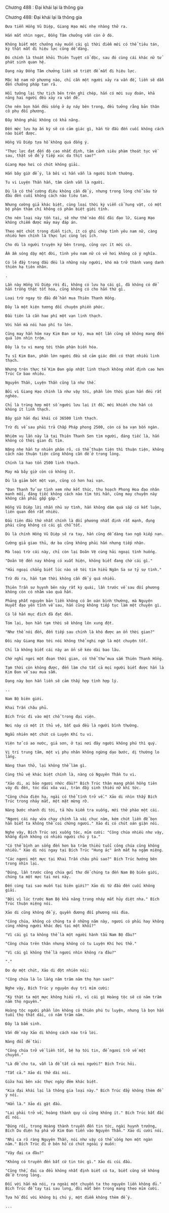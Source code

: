 




Chương 488 : Đại khái lại là thông gia


Chương 488: Đại khái lại là thông gia

	Đưa tiễn Hồng Vũ Diệp, Giang Hạo mới nhẹ nhàng thở ra.

	Hắn mắt nhìn ngực, Đồng Tâm chưởng vẫn còn ở đó.

	Không biết một chưởng này muốn cái gì thời điểm mới có thể tiêu tán, kỳ thật mất đi hiệu lực cũng dễ dàng.

	Đó chính là thoát khỏi Thiên Tuyệt cổ độc, sau đó cùng cái khác nữ tử phát sinh quan hệ.

	Dạng này Đồng Tâm chưởng liền sẽ triệt để mất đi hiệu lực.

	Mặc kệ nam nữ phương nào, chỉ cần một người xảy ra vấn đề, liền sẽ dẫn đến chưởng pháp tan rã.

	Hồi tưởng lại thư tịch bên trên ghi chép, hắn có mới suy đoán, khả năng hai người đều xảy ra vấn đề.

	Cho nên bọn hắn đều sống ở áy náy bên trong, đều tưởng rằng bản thân cô phụ đối phương.

	Đây không phải không có khả năng.

	Đến mức lưu hạ ấn ký sẽ có cảm giác gì, hắn từ đầu đến cuối không cách nào biết được.

	Hồng Vũ Diệp tựa hồ không quá đồng ý.

	"Thực lực đạt đến độ cao nhất định, tâm cảnh siêu phàm thoát tục về sau, thật sẽ để ý tiếp xúc da thịt sao?"

	Giang Hạo hơi có chút không giải.

	Hắn bây giờ để ý, là bởi vì hắn vẫn là người bình thường.

	Tu vi Luyện Thần hắn, tâm cảnh vẫn là người.

	Dù là có thể cường điệu không cần để ý, nhưng trong lòng chỗ sâu từ đầu đến cuối không cách nào tiêu tan.

	Nhưng cường giả khác biệt, cùng loại thời kỳ viễn cổ hung vật, có một bộ phận thậm chí không có phân biệt giới tính.

	Cho nên loại này tồn tại, sẽ như thế nào đối đãi đạo lữ, Giang Hạo không chiếm được mảy may đáp án.

	Theo một chút trong điển tịch, ít có ghi chép tình yêu nam nữ, càng nhiều hơn chính là thực lực cùng lợi ích.

	Cho dù là người truyện ký bên trong, cũng cực ít mới có.

	Ầm ầm sóng dậy một đời, tình yêu nam nữ có vẻ hơi không có ý nghĩa.

	Có lẽ đầy trong đầu đều là những này người, khó mà trở thành vang danh thiên hạ tiên nhân.

	.

	Lần này Hồng Vũ Diệp rời đi, không có lưu hạ cái gì, đã không có để hắn trồng thật tốt hoa, cũng không có cho hắn thứ gì.

	Loại trừ ngay từ đầu để hắn mua Thiên Thanh Hồng.

	Đây là một kiện tương đối chuyện phiền phức.

	Đầu tiên là cần hao phí một vạn linh thạch.

	Với hắn mà nói hao phí to lớn.

	Cũng may hắn hôm nay Kim Đan sơ kỳ, mua một lần cũng sẽ không mang đến quá lớn nhìn trộm.

	Đây là tu vi mang tới thân phận biến hóa.

	Tu sĩ Kim Đan, phần lớn người đều sẽ cảm giác đến có thật nhiều linh thạch.

	Nhưng trên thực tế Kim Đan góp nhặt linh thạch không nhất định cao hơn Trúc Cơ bao nhiêu.

	Nguyên Thần, Luyện Thần cũng là như thế.

	Bởi vì Giang Hạo chính là như vậy tới, phần lớn thời gian hắn đều rất nghèo.

	Chỉ là trùng hợp một số người lưu lại ít đồ, mới khiến cho hắn có không ít linh thạch.

	Bây giờ hắn đại khái có 36500 linh thạch.

	Trừ đi về sau phải trả Chấp Pháp phong 2500, còn có ba vạn bốn ngàn.

	Nhiệm vụ lần này là tại Thiên Thanh Sơn tìm người, đáng tiếc là, hắn không có thời gian đi tìm.

	Nặng nhẹ hắn tự nhiên phân rõ, có thể thuận tiện thì thuận tiện, không cách nào thuận tiện cũng không cần để ở trong lòng.

	Chính là hao tổn 2500 linh thạch.

	May mà bây giờ còn có không ít.

	Dù là giảm bớt một vạn, cũng có hơn hai vạn.

	"Đan Thanh Tử sự tình xem như kết thúc, thu hoạch Phong Hoa đạo nhân manh mối, đáng tiếc không cách nào tìm tới hắn, cũng may chuyện này không cần phải gấp gáp."

	Hồng Vũ Diệp lời nhắn nhủ sự tình, hắn không dám quá sắp có kết luận, liên quan đến rất nhiều.

	Đầu tiên đầu thứ nhất chính là đối phương nhất định rất mạnh, đụng phải cũng không có cái gì chỗ tốt.

	Dù là chính Hồng Vũ Diệp sẽ ra tay, hắn cũng dễ dàng tao ngộ kiếp nạn.

	Cường giả giao thủ, dư ba cũng không phải hắn nhưng tiếp nhận.

	Mà loại trừ cái này, chỉ còn lại Doãn Vệ cùng hải ngoại tình huống.

	"Doãn Vệ đến nay không có xuất hiện, không biết đang chờ cái gì."

	"Hải ngoại chẳng biết lúc nào sẽ tới tìm hiểu Ngân Sa sư tỷ sự tình."

	Trừ đó ra, hắn tạm thời không cần để ý quá nhiều.

	Thiên Trần sư huynh bên này rất kỳ quái, lần trước về sau đối phương không còn có nhằm vào quá hắn.

	Phảng phất nguyên bản liền không có ân oán bình thường, mà Nguyện Huyết đạo yên tĩnh về sau, hắn cũng không tiếp tục làm một chuyện gì.

	Có lẽ hắn mục đích đã đạt đến.

	Tóm lại, bọn hắn tạm thời sẽ không lên xung đột.

	"Như thế nói đến, đến tiếp sau chính là khó được an ổn thời gian?"

	Đôi này Giang Hạo tới nói không thể nghi ngờ là một chuyện tốt.

	Chỉ là không biết cái này an ổn sẽ kéo dài bao lâu.

	Chờ nghỉ ngơi một đoạn thời gian, có thể thử mua sắm Thiên Thanh Hồng.

	Tạm thời còn không được, đến làm cho tất cả mọi người biết được hắn là Kim Đan về sau mua sắm.

	Dạng này bọn hắn liền sẽ cảm thấy hợp tình hợp lý.

	..

	Nam Bộ biên giới.

	Khai Trấn châu phủ.

	Bích Trúc đi vào một chỗ trong đại viện.

	Nơi này có một ít thủ vệ, bất quá đều là người bình thường.

	Ngẫu nhiên một chút có Luyện Khí tu vi.

	Viện tử có ao nước, giả sơn, ở tại nơi đây người không phú thì quý.

	Vị trí trung tâm, một vị phụ nhân không ngừng dạo bước, dị thường lo lắng.

	Nàng than thở, lại không thể làm gì.

	Cùng thủ vệ khác biệt chính là, nàng có Nguyên Thần tu vi.

	"Xảo di, ai bảo ngươi nhức đầu?" Bích Trúc thân mang phấn hồng tiên váy đi đến, tóc dài xõa vai, tràn đầy sinh thiếu nữ khí tức.

	"Công chúa điện hạ, ngài có thể tính trở về." Xảo di nhìn thấy Bích Trúc trong nháy mắt, một mặt mừng rỡ.

	Nàng bước nhanh đi tới, tả hữu kiểm tra xuống, mới thở phào một cái.

	"Ngươi cái này vừa chạy chính là vài chục năm, kém chút liền để bọn hắn biết ta không thể coi chừng ngươi." Xảo di có chút oán giận nói.

	Nghe vậy, Bích Trúc sợi xuống tóc, mỉm cười: "Công chúa nhiều như vậy, khẳng định không có nhiều người chú ý ta."

	"Có thể bình an sống đến hơn ba trăm thiếu tuổi công chúa cũng không nhiều." Xảo di nói ngay tại Bích Trúc "Hung ác" ánh mắt hạ ngậm miệng.

	"Các ngươi một mực tại Khai Trấn châu phủ sao?" Bích Trúc hướng bên trong nhìn lại.

	"Đúng, lần trước công chúa gửi thư để chúng ta đến Nam Bộ biên giới, chúng ta một mực tại nơi này.

	Đến cùng tại sao muốn tại biên giới?" Xảo di từ đầu đến cuối không giải.

	"Bởi vì lúc trước Nam Bộ khả năng trong nháy mắt hủy diệt nha." Bích Trúc thuận miệng nói.

	Xảo di cũng không để ý, quyền đương đối phương nói đùa.

	"Công chúa, không có chúng ta ở những năm này, ngươi có phải hay không cùng những người khác đợi tại một khối?"

	"Vì cái gì ta không thể là một người hành tẩu Nam Bộ đâu?"

	"Công chúa trên thân nhưng không có tu Luyện Khí hơi thở."

	"Vì cái gì không thể là ngươi nhìn không ra đâu?"

	"."

	Do dự một chút, Xảo di đột nhiên nói:

	"Công chúa là lo lắng năm trăm năm thọ hạn sao?"

	Nghe vậy, Bích Trúc y nguyên duy trì mỉm cười:

	"Kỳ thật ta một mực không hiểu rõ, vì cái gì Hoàng tộc sẽ có năm trăm năm thọ nguyên."

	Hoàng tộc người phần lớn không có thiên phú tu luyện, nhưng là bọn hắn tuổi thọ thật dài, có năm trăm năm.

	Đây là bẩm sinh.

	Vấn đề này Xảo di không cách nào trả lời.

	Nàng đổi đề tài:

	"Công chúa trở về liền tốt, bệ hạ tới tin, để ngươi trở về một chuyến."

	"Là để cho ta, vẫn là để tất cả mọi người?" Bích Trúc hỏi.

	"Tất cả." Xảo di thở dài nói.

	Giữa hai bên xác thực ngày đêm khác biệt.

	"Kia đại khái lại là thông gia loại này." Bích Trúc đầy không thèm để ý nói.

	"Hẳn là." Xảo di gật đầu.

	"Lại phải trở về, hoàng thành quy củ cũng không ít." Bích Trúc bất đắc dĩ nói.

	"Đúng rồi, trong Hoàng thành truyền đến tin tức, ngài huynh trưởng, Bích Du điện hạ phá vỡ Kim Đan tiến vào Nguyên Thần." Xảo di cười nói.

	"Nhị ca rõ ràng Nguyên Thần, nói như vậy có thể sống hơn một ngàn năm." Bích Trúc đi ở bên hồ có chút ngoài ý muốn:

	"Vậy đại ca đâu?"

	"Không có truyền đến bất cứ tin tức gì." Xảo di cúi đầu.

	"Cũng thế, đại ca đều không nhất định biết có ta, biết cũng sẽ không để ở trong lòng.

	Đối với hắn mà nói, ra ngoài một chuyến ta thọ nguyên liền không đủ." Bích Trúc để tay tại sau lưng, đôi mắt bên trong mang theo mỉm cười.

	Tựa hồ đối với không bị chú ý, một điểm không thèm để ý.

	...




